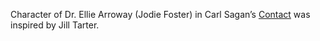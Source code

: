 Character of Dr. Ellie Arroway (Jodie Foster) in Carl Sagan’s [Contact][1]
was inspired by Jill Tarter.

[1]: https://en.wikipedia.org/wiki/Contact_(1997_American_film)